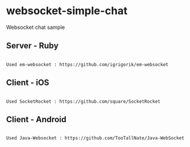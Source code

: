 # websocket-simple-chat
Websocket chat sample

## Server - Ruby
```

Used em-websocket : https://github.com/igrigorik/em-websocket

```

## Client - iOS
```

Used SocketRocket : https://github.com/square/SocketRocket

```

## Client - Android
```

Used Java-Websocket : https://github.com/TooTallNate/Java-WebSocket

```
